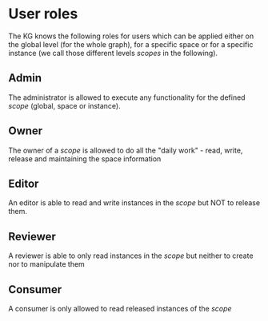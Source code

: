 # User roles
The KG knows the following roles for users which can be applied either on the global level (for the whole graph), for 
a specific space or for a specific instance (we call those different levels *scopes* in the following).

## Admin
The administrator is allowed to execute any functionality for the defined *scope* (global, space or instance).

## Owner
The owner of a *scope* is allowed to do all the "daily work" - read, write, release and maintaining the space information

## Editor
An editor is able to read and write instances in the *scope* but NOT to release them.

## Reviewer
A reviewer is able to only read instances in the *scope* but neither to create nor to manipulate them

## Consumer
A consumer is only allowed to read released instances of the *scope*